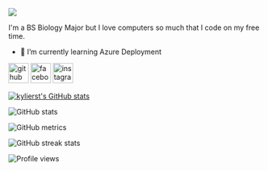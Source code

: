 ![](https://i.pinimg.com/originals/d9/57/b2/d957b2069956b9e23844766ce0c57004.gif)

I'm a BS Biology Major but I love computers so much that I code on my free time.


- 🌱 I’m currently learning Azure Deployment 


[<img src='https://cdn.jsdelivr.net/npm/simple-icons@3.0.1/icons/github.svg' alt='github' height='40'>](https://github.com/kylierst)  [<img src='https://cdn.jsdelivr.net/npm/simple-icons@3.0.1/icons/facebook.svg' alt='facebook' height='40'>](https://www.facebook.com/kylierst)  [<img src='https://cdn.jsdelivr.net/npm/simple-icons@3.0.1/icons/instagram.svg' alt='instagram' height='40'>](https://www.instagram.com/kylierst/)  

[![kylierst's GitHub stats](https://github-readme-stats.vercel.app/api/top-langs/?username=kylierst&exclude_repo=&hide=&langs_count=8&layout=compact)](https://github.com/anuraghazra/github-readme-stats)

![GitHub stats](https://github-readme-stats.vercel.app/api?username=kylierst&show_icons=true)  

![GitHub metrics](https://metrics.lecoq.io/kylierst)  

![GitHub streak stats](https://github-readme-streak-stats.herokuapp.com/?user=kylierst)  

![Profile views](https://gpvc.arturio.dev/kylierst)  
